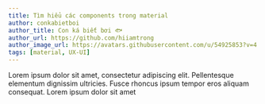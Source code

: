 ```yaml
---
title: Tìm hiểu các components trong material
author: conkabietboi
author_title: Con ká biết bơi 🐟
author_url: https://github.com/hiiamtrong
author_image_url: https://avatars.githubusercontent.com/u/54925853?v=4
tags: [material, UX-UI]
---
```


Lorem ipsum dolor sit amet, consectetur adipiscing elit. Pellentesque elementum dignissim ultricies. Fusce rhoncus ipsum tempor eros aliquam consequat. Lorem ipsum dolor sit amet
